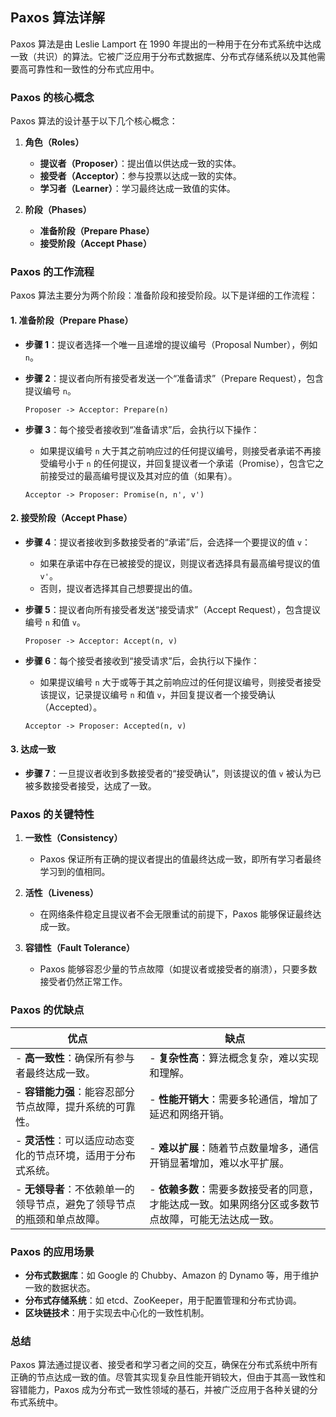 ## Paxos 算法详解

Paxos 算法是由 Leslie Lamport 在 1990 年提出的一种用于在分布式系统中达成一致（共识）的算法。它被广泛应用于分布式数据库、分布式存储系统以及其他需要高可靠性和一致性的分布式应用中。

### Paxos 的核心概念

Paxos 算法的设计基于以下几个核心概念：

1. **角色（Roles）**

   - **提议者（Proposer）**：提出值以供达成一致的实体。
   - **接受者（Acceptor）**：参与投票以达成一致的实体。
   - **学习者（Learner）**：学习最终达成一致值的实体。

2. **阶段（Phases）**
   - **准备阶段（Prepare Phase）**
   - **接受阶段（Accept Phase）**

### Paxos 的工作流程

Paxos 算法主要分为两个阶段：准备阶段和接受阶段。以下是详细的工作流程：

#### 1. 准备阶段（Prepare Phase）

- **步骤 1**：提议者选择一个唯一且递增的提议编号（Proposal Number），例如 `n`。
- **步骤 2**：提议者向所有接受者发送一个“准备请求”（Prepare Request），包含提议编号 `n`。

  ```plaintext
  Proposer -> Acceptor: Prepare(n)
  ```

- **步骤 3**：每个接受者接收到“准备请求”后，会执行以下操作：

  - 如果提议编号 `n` 大于其之前响应过的任何提议编号，则接受者承诺不再接受编号小于 `n` 的任何提议，并回复提议者一个承诺（Promise），包含它之前接受过的最高编号提议及其对应的值（如果有）。

  ```plaintext
  Acceptor -> Proposer: Promise(n, n', v')
  ```

#### 2. 接受阶段（Accept Phase）

- **步骤 4**：提议者接收到多数接受者的“承诺”后，会选择一个要提议的值 `v`：

  - 如果在承诺中存在已被接受的提议，则提议者选择具有最高编号提议的值 `v'`。
  - 否则，提议者选择其自己想要提出的值。

- **步骤 5**：提议者向所有接受者发送“接受请求”（Accept Request），包含提议编号 `n` 和值 `v`。

  ```plaintext
  Proposer -> Acceptor: Accept(n, v)
  ```

- **步骤 6**：每个接受者接收到“接受请求”后，会执行以下操作：

  - 如果提议编号 `n` 大于或等于其之前响应过的任何提议编号，则接受者接受该提议，记录提议编号 `n` 和值 `v`，并回复提议者一个接受确认（Accepted）。

  ```plaintext
  Acceptor -> Proposer: Accepted(n, v)
  ```

#### 3. 达成一致

- **步骤 7**：一旦提议者收到多数接受者的“接受确认”，则该提议的值 `v` 被认为已被多数接受者接受，达成了一致。

### Paxos 的关键特性

1. **一致性（Consistency）**

   - Paxos 保证所有正确的提议者提出的值最终达成一致，即所有学习者最终学习到的值相同。

2. **活性（Liveness）**

   - 在网络条件稳定且提议者不会无限重试的前提下，Paxos 能够保证最终达成一致。

3. **容错性（Fault Tolerance）**
   - Paxos 能够容忍少量的节点故障（如提议者或接受者的崩溃），只要多数接受者仍然正常工作。

### Paxos 的优缺点

| 优点                                                                   | 缺点                                                                                               |
| ---------------------------------------------------------------------- | -------------------------------------------------------------------------------------------------- |
| - **高一致性**：确保所有参与者最终达成一致。                           | - **复杂性高**：算法概念复杂，难以实现和理解。                                                     |
| - **容错能力强**：能容忍部分节点故障，提升系统的可靠性。               | - **性能开销大**：需要多轮通信，增加了延迟和网络开销。                                             |
| - **灵活性**：可以适应动态变化的节点环境，适用于分布式系统。           | - **难以扩展**：随着节点数量增多，通信开销显著增加，难以水平扩展。                                 |
| - **无领导者**：不依赖单一的领导节点，避免了领导节点的瓶颈和单点故障。 | - **依赖多数**：需要多数接受者的同意，才能达成一致。如果网络分区或多数节点故障，可能无法达成一致。 |

### Paxos 的应用场景

- **分布式数据库**：如 Google 的 Chubby、Amazon 的 Dynamo 等，用于维护一致的数据状态。
- **分布式存储系统**：如 etcd、ZooKeeper，用于配置管理和分布式协调。
- **区块链技术**：用于实现去中心化的一致性机制。

### 总结

Paxos 算法通过提议者、接受者和学习者之间的交互，确保在分布式系统中所有正确的节点达成一致的值。尽管其实现复杂且性能开销较大，但由于其高一致性和容错能力，Paxos 成为分布式一致性领域的基石，并被广泛应用于各种关键的分布式系统中。
